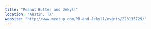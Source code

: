 ```yaml
---
title: "Peanut Butter and Jekyll"
location: "Austin, TX"
website: "http://www.meetup.com/PB-and-Jekyll/events/223135729/"
---
```

